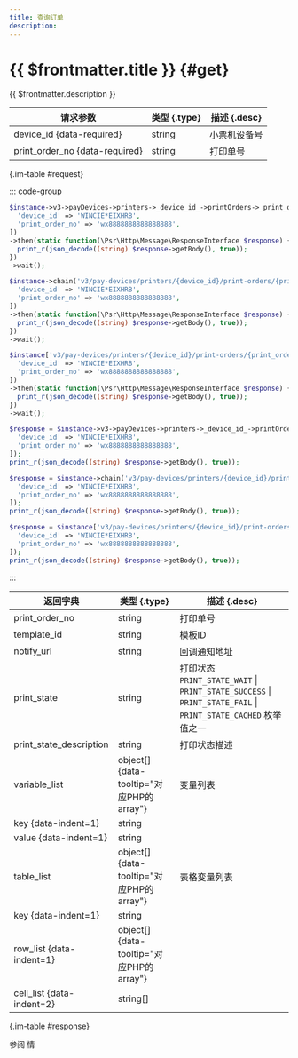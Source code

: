 ```yaml
---
title: 查询订单
description: 
---
```


# {{ $frontmatter.title }} {#get}

{{ $frontmatter.description }}

| 请求参数 | 类型 {.type} | 描述 {.desc}
| --- | --- | ---
| device_id {data-required} | string | 小票机设备号
| print_order_no {data-required} | string | 打印单号

{.im-table #request}

::: code-group

```php [异步纯链式]
$instance->v3->payDevices->printers->_device_id_->printOrders->_print_order_no_->getAsync([
  'device_id' => 'WINCIE*EIXHRB',
  'print_order_no' => 'wx8888888888888888',
])
->then(static function(\Psr\Http\Message\ResponseInterface $response) {
  print_r(json_decode((string) $response->getBody(), true));
})
->wait();
```

```php [异步声明式]
$instance->chain('v3/pay-devices/printers/{device_id}/print-orders/{print_order_no}')->getAsync([
  'device_id' => 'WINCIE*EIXHRB',
  'print_order_no' => 'wx8888888888888888',
])
->then(static function(\Psr\Http\Message\ResponseInterface $response) {
  print_r(json_decode((string) $response->getBody(), true));
})
->wait();
```

```php [异步属性式]
$instance['v3/pay-devices/printers/{device_id}/print-orders/{print_order_no}']->getAsync([
  'device_id' => 'WINCIE*EIXHRB',
  'print_order_no' => 'wx8888888888888888',
])
->then(static function(\Psr\Http\Message\ResponseInterface $response) {
  print_r(json_decode((string) $response->getBody(), true));
})
->wait();
```

```php [同步纯链式]
$response = $instance->v3->payDevices->printers->_device_id_->printOrders->_print_order_no_->get([
  'device_id' => 'WINCIE*EIXHRB',
  'print_order_no' => 'wx8888888888888888',
]);
print_r(json_decode((string) $response->getBody(), true));
```

```php [同步声明式]
$response = $instance->chain('v3/pay-devices/printers/{device_id}/print-orders/{print_order_no}')->get([
  'device_id' => 'WINCIE*EIXHRB',
  'print_order_no' => 'wx8888888888888888',
]);
print_r(json_decode((string) $response->getBody(), true));
```

```php [同步属性式]
$response = $instance['v3/pay-devices/printers/{device_id}/print-orders/{print_order_no}']->get([
  'device_id' => 'WINCIE*EIXHRB',
  'print_order_no' => 'wx8888888888888888',
]);
print_r(json_decode((string) $response->getBody(), true));
```

:::

| 返回字典 | 类型 {.type} | 描述 {.desc}
| --- | --- | ---
| print_order_no | string | 打印单号
| template_id | string | 模板ID
| notify_url | string | 回调通知地址
| print_state | string | 打印状态<br/>`PRINT_STATE_WAIT` \| `PRINT_STATE_SUCCESS` \| `PRINT_STATE_FAIL` \| `PRINT_STATE_CACHED` 枚举值之一
| print_state_description | string | 打印状态描述
| variable_list | object[] {data-tooltip="对应PHP的array"} | 变量列表
| key {data-indent=1} | string | 
| value {data-indent=1} | string | 
| table_list | object[] {data-tooltip="对应PHP的array"} | 表格变量列表
| key {data-indent=1} | string | 
| row_list {data-indent=1} | object[] {data-tooltip="对应PHP的array"} | 
| cell_list {data-indent=2} | string[] | 

{.im-table #response}

参阅 情
